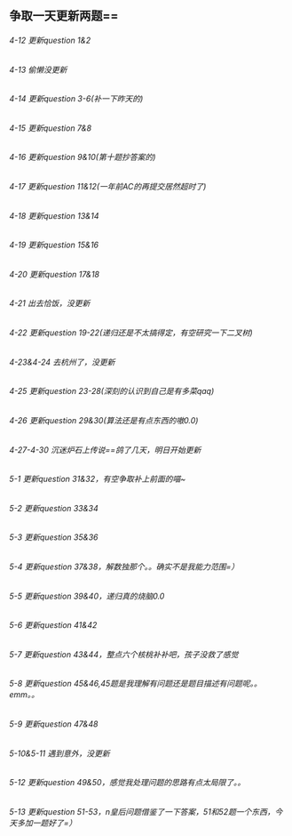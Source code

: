 ## 争取一天更新两题==
###### 4-12 更新question 1&2
###### 4-13 偷懒没更新
###### 4-14 更新question 3-6(补一下昨天的)
###### 4-15 更新question 7&8
###### 4-16 更新question 9&10(第十题抄答案的)
###### 4-17 更新question 11&12(一年前AC的再提交居然超时了)
###### 4-18 更新question 13&14
###### 4-19 更新question 15&16
###### 4-20 更新question 17&18
###### 4-21 出去恰饭，没更新
###### 4-22 更新question 19-22(递归还是不太搞得定，有空研究一下二叉树)
###### 4-23&4-24 去杭州了，没更新
###### 4-25 更新question 23-28(深刻的认识到自己是有多菜qaq)
###### 4-26 更新question 29&30(算法还是有点东西的嗷0.0)
###### 4-27-4-30 沉迷炉石上传说==鸽了几天，明日开始更新
###### 5-1 更新question 31&32，有空争取补上前面的喵~
###### 5-2 更新question 33&34
###### 5-3 更新question 35&36
###### 5-4 更新question 37&38，解数独那个。。确实不是我能力范围=）
###### 5-5 更新question 39&40，递归真的烧脑0.0
###### 5-6 更新question 41&42 
###### 5-7 更新question 43&44，整点六个核桃补补吧，孩子没救了感觉
###### 5-8 更新question 45&46,45题是我理解有问题还是题目描述有问题呢。。emm。。
###### 5-9 更新question 47&48
###### 5-10&5-11 遇到意外，没更新
###### 5-12 更新question 49&50，感觉我处理问题的思路有点太局限了。。
###### 5-13 更新question 51-53，n皇后问题借鉴了一下答案，51和52题一个东西，今天多加一题好了=）
